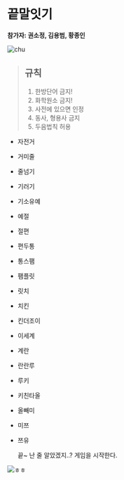 # 끝말잇기

**참가자: 권소정, 김용범, 황종인**

![chu](https://i.pinimg.com/originals/0c/b5/7c/0cb57ca1043f34fb720c5630a3677e99.gif)

>## 규칙
>1. 한방단어 금지!
>2. 화학원소 금지!
>3. 사전에 있으면 인정
>4. 동사, 형용사 금지
>5. 두음법칙 허용

- 자전거
- 거미줄
- 줄넘기
- 기러기
- 기소유예
- 예절
- 절편
- 편두통  
- 통스팸
- 팸플릿
- 릿치
- 치킨
- 킨더조이
- 이세계
- 계란
- 란란루
- 루키
- 키친타올
- 올빼미
- 미쯔
- 쯔유
  
  끝~
  난 줄 알았겠지..? 게임을 시작한다.

![ㅎㅎ](https://i.pinimg.com/736x/c7/37/6b/c7376b614f3cc6a02bd4f56e2200b0d4.jpg)
